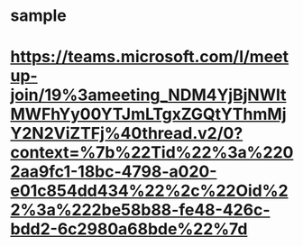 # sample
# https://teams.microsoft.com/l/meetup-join/19%3ameeting_NDM4YjBjNWItMWFhYy00YTJmLTgxZGQtYThmMjY2N2ViZTFj%40thread.v2/0?context=%7b%22Tid%22%3a%2202aa9fc1-18bc-4798-a020-e01c854dd434%22%2c%22Oid%22%3a%222be58b88-fe48-426c-bdd2-6c2980a68bde%22%7d
